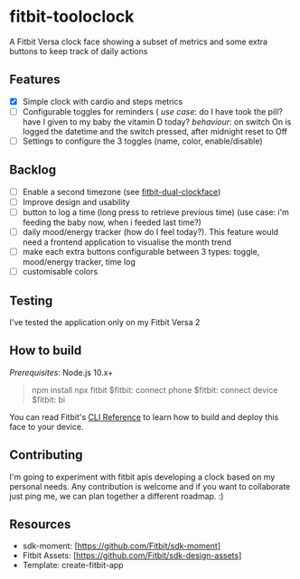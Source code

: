 # fitbit-tooloclock

A Fitbit Versa clock face showing a subset of metrics and some extra buttons to keep track of daily actions

## Features

- [x] Simple clock with cardio and steps metrics
- [ ] Configurable toggles for reminders (
    _use case_: do I have took the pill? have I given to my baby the vitamin D today?
    _behaviour_: on switch On is logged the datetime and the switch pressed, after midnight reset to Off
- [ ] Settings to configure the 3 toggles (name, color, enable/disable)

## Backlog

- [ ] Enable a second timezone (see [fitbit-dual-clockface](https://github.com/edinbb/fitbit-dual-clockface))
- [ ] Improve design and usability
- [ ] button to log a time (long press to retrieve previous time) (use case: i'm feeding the baby now, when i feeded last time?)
- [ ] daily mood/energy tracker (how do I feel today?). This feature would need a frontend application to visualise the month trend
- [ ] make each extra buttons configurable between 3 types: toggle, mood/energy tracker, time log
- [ ] customisable colors

## Testing

I've tested the application only on my Fitbit Versa 2

## How to build

*Prerequisites*: Node.js 10.x+

> npm install
> npx fitbit
> $fitbit: connect phone
> $fitbit: connect device
> $fitbit: bi

You can read Fitbit's [CLI Reference](https://dev.fitbit.com/build/guides/command-line-interface/#building-and-installing-your-project) to learn how to build and deploy this face to your device.

## Contributing

I'm going to experiment with fitbit apis developing a clock based on my personal needs.
Any contribution is welcome and if you want to collaborate just ping me, we can plan together a different roadmap. :)

## Resources

- sdk-moment: [https://github.com/Fitbit/sdk-moment]
- Fitbit Assets: [https://github.com/Fitbit/sdk-design-assets]
- Template: create-fitbit-app
